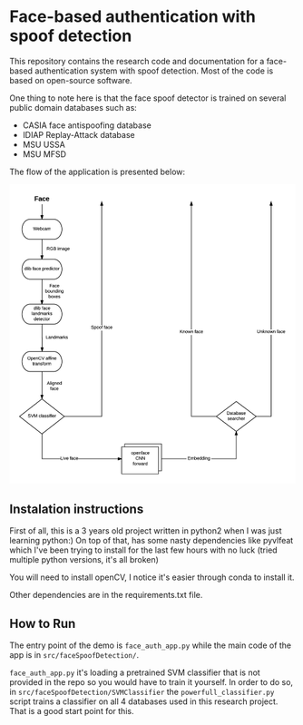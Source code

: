 # Face-based authentication with spoof detection

This repository contains the research code and documentation for a face-based authentication system with spoof detection. Most of the code is based on open-source software.

One thing to note here is that the face spoof detector is trained on several public domain databases such as:
 * CASIA face antispoofing database
 * IDIAP Replay-Attack database
 * MSU USSA
 * MSU MFSD

The flow of the application is presented below:

![Application flow](application-architecture.png)

## Instalation instructions

First of all, this is a 3 years old project written in python2 when I was just learning python:) On top of that, has some nasty dependencies like pyvlfeat which I've been trying to install for the last few hours with no luck (tried multiple python versions, it's all broken)

You will need to install openCV, I notice it's easier through conda to install it.

Other dependencies are in the requirements.txt file.

## How to Run

The entry point of the demo is `face_auth_app.py` while the main code of the app is in `src/faceSpoofDetection/`.

`face_auth_app.py` it's loading a pretrained SVM classifier that is not provided in the repo so you would have to train it yourself. 
In order to do so, in `src/faceSpoofDetection/SVMClassifier` the `powerfull_classifier.py` script trains a classifier on all 4 databases used in this research project. That is a good start point for this.
